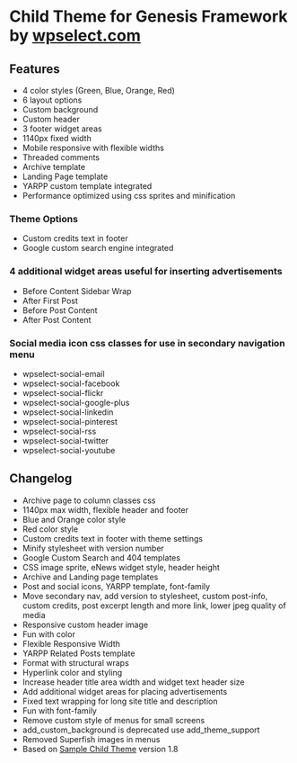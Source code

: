 Child Theme for Genesis Framework by [wpselect.com](http://wpselect.com/ "wpselect.com")
========================================================================================

Features
--------

* 4 color styles (Green, Blue, Orange, Red)
* 6 layout options
* Custom background
* Custom header
* 3 footer widget areas
* 1140px fixed width
* Mobile responsive with flexible widths
* Threaded comments
* Archive template
* Landing Page template
* YARPP custom template integrated
* Performance optimized using css sprites and minification

### Theme Options ###
* Custom credits text in footer
* Google custom search engine integrated

### 4 additional widget areas useful for inserting advertisements ###
* Before Content Sidebar Wrap
* After First Post
* Before Post Content
* After Post Content

### Social media icon css classes for use in secondary navigation menu ###
* wpselect-social-email
* wpselect-social-facebook
* wpselect-social-flickr
* wpselect-social-google-plus
* wpselect-social-linkedin
* wpselect-social-pinterest
* wpselect-social-rss
* wpselect-social-twitter
* wpselect-social-youtube

Changelog
---------

* Archive page to column classes css
* 1140px max width, flexible header and footer
* Blue and Orange color style
* Red color style
* Custom credits text in footer with theme settings
* Minify stylesheet with version number
* Google Custom Search and 404 templates
* CSS image sprite, eNews widget style, header height
* Archive and Landing page templates
* Post and social icons, YARPP template, font-family
* Move secondary nav, add version to stylesheet, custom post-info, custom credits, post excerpt length and more link, lower jpeg quality of media
* Responsive custom header image
* Fun with color
* Flexible Responsive Width
* YARPP Related Posts template
* Format with structural wraps
* Hyperlink color and styling
* Increase header title area width and widget text header size
* Add additional widget areas for placing advertisements
* Fixed text wrapping for long site title and description
* Fun with font-family
* Remove custom style of menus for small screens
* add_custom_background is deprecated use add_theme_support
* Removed Superfish images in menus
* Based on [Sample Child Theme](http://www.studiopress.com/free-themes/sample "Sample Child Theme") version 1.8

